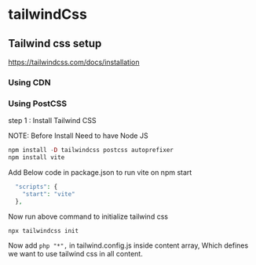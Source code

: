 # tailwindCss

## Tailwind css setup

https://tailwindcss.com/docs/installation

### Using CDN
  <script src="https://cdn.tailwindcss.com"></script>

### Using PostCSS
step 1 : Install Tailwind CSS

NOTE: Before Install Need to have Node JS

```php
npm install -D tailwindcss postcss autoprefixer
npm install vite 
`````
Add Below code in package.json to run vite on npm start 

```php
  "scripts": {
    "start": "vite"
  },
`````
Now run above command to initialize tailwind css
```php
npx tailwindcss init
````
Now add ````php "*",```` in tailwind.config.js inside content array, Which defines we want to use tailwind css in all content.
